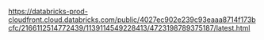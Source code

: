 https://databricks-prod-cloudfront.cloud.databricks.com/public/4027ec902e239c93eaaa8714f173bcfc/2166112514772439/1139114549228413/4723198789375187/latest.html
